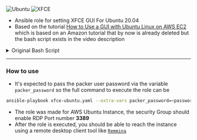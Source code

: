 ![Ubuntu](https://img.shields.io/badge/-ubuntu-E95420?style=for-the-badge&logo=ubuntu&logoColor=white)
![XFCE](https://img.shields.io/badge/-xfce-2284F2?style=for-the-badge&logo=xfce&logoColor=white)

- Ansible role for setting XFCE GUI For Ubuntu 20.04
- Based on the tutorial [How to Use a GUI with Ubuntu Linux on AWS EC2](https://www.youtube.com/watch?v=6x_okhl_CF4) which is based on an Amazon tutorial that by now is already deleted but the bash script exists in the video description 

<details>
<summary> Original Bash Script </summary>
<p>

```bash
#!/bin/bash
sudo apt update -y &&  sudo apt upgrade -y

sudo sed -i 's/^PasswordAuthentication no/PasswordAuthentication yes/' /etc/ssh/sshd_config

sudo /etc/init.d/ssh restart

# This section was slightly modified to allow for non-interactive installation
sudo apt-get  install xfce4 --no-install-recommends -y

sudo DEBIAN_FRONTEND=noninteractive apt-get install -y lightdm

sudo apt-get install -y xrdp xfce4-goodies tightvncserver

echo xfce4-session > /home/ubuntu/.xsession  

sudo cp /home/ubuntu/.xsession /etc/skel

sudo service xrdp restart

sudo passwd ubuntu
```

</p>
</details>


---

### How to use 

- It's expected to pass the packer user password via the variable `packer_password` so the full command to execute the role can be 
```bash
ansible-playbook xfce-ubuntu.yaml --extra-vars packer_password=<password>
```
- The role was made for AWS Ubuntu Instance, the security Group should enable RDP Port number **3389**
- After the role is executed, you should be able to reach the instance using a remote desktop client tool like [`Remmina`](https://remmina.org/)
